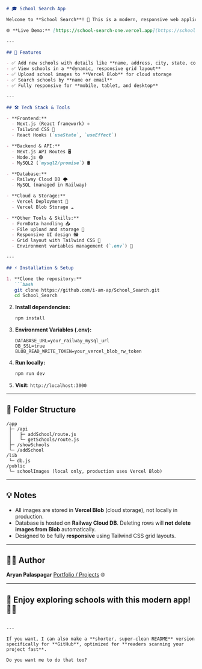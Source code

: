 ````markdown
# 🎓 School Search App

Welcome to **School Search**! 🌟 This is a modern, responsive web application that allows users to **add, view, and manage schools** efficiently. The app leverages **Next.js**, **Tailwind CSS**, **MySQL**, and **cloud services** to provide a fast and seamless experience.

🌐 **Live Demo:** [https://school-search-one.vercel.app](https://school-search-one.vercel.app)  

---

## 🚀 Features

- ✅ Add new schools with details like **name, address, city, state, contact, email**, and **image**  
- ✅ View schools in a **dynamic, responsive grid layout**  
- ✅ Upload school images to **Vercel Blob** for cloud storage  
- ✅ Search schools by **name or email**  
- ✅ Fully responsive for **mobile, tablet, and desktop**  

---

## 🛠️ Tech Stack & Tools

- **Frontend:**  
  - Next.js (React framework) ⚛️  
  - Tailwind CSS 🎨  
  - React Hooks (`useState`, `useEffect`)  

- **Backend & API:**  
  - Next.js API Routes 🖥️  
  - Node.js 🟢  
  - MySQL2 (`mysql2/promise`) 🛢️  

- **Database:**  
  - Railway Cloud DB 🌩️  
  - MySQL (managed in Railway)  

- **Cloud & Storage:**  
  - Vercel Deployment 🚀  
  - Vercel Blob Storage ☁️  

- **Other Tools & Skills:**  
  - FormData handling 📤  
  - File upload and storage 📸  
  - Responsive UI design 🖼️  
  - Grid layout with Tailwind CSS 🧩  
  - Environment variables management (`.env`) 🔐  

---

## ⚡ Installation & Setup

1. **Clone the repository:**
   ```bash
   git clone https://github.com/i-am-ap/School_Search.git
   cd School_Search
````

2. **Install dependencies:**

   ```bash
   npm install
   ```

3. **Environment Variables (.env):**

   ```env
   DATABASE_URL=your_railway_mysql_url
   DB_SSL=true
   BLOB_READ_WRITE_TOKEN=your_vercel_blob_rw_token
   ```

4. **Run locally:**

   ```bash
   npm run dev
   ```

5. **Visit:** `http://localhost:3000`

---

## 📂 Folder Structure

```
/app
 ├─ /api
 │   ├─ addSchool/route.js
 │   └─ getSchools/route.js
 ├─ /showSchools
 └─ /addSchool
/lib
 └─ db.js
/public
 └─ schoolImages (local only, production uses Vercel Blob)
```

---

## 💡 Notes

* All images are stored in **Vercel Blob** (cloud storage), not locally in production.
* Database is hosted on **Railway Cloud DB**. Deleting rows will **not delete images from Blob** automatically.
* Designed to be fully **responsive** using Tailwind CSS grid layouts.

---

## 👨‍💻 Author

**Aryan Palaspagar**
[Portfolio / Projects](https://school-search-one.vercel.app) 🌐

---

## 🎉 Enjoy exploring schools with this modern app! 🏫✨

```

---

If you want, I can also make a **shorter, super-clean README** version specifically for **GitHub**, optimized for **readers scanning your project fast**.  

Do you want me to do that too?
```
